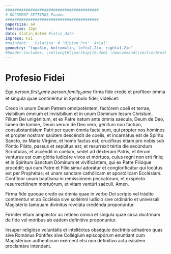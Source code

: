 ```yaml
---
#########################################
# DOCUMENT SETTINGS Pandoc
#########################################
papersize: a4
fontsize: 12pt
date: $latin_date$ #latin_date
impreso: F21
#mainfont:  'Palatino' # 'Minion Pro' 'Arial' 
geometry: "top=3in, bottom=1in, left=1.2in, right=1.2in"
#header-includes: \setlength{\parskip}{0.3em} \newcommand{\sectionbreak}{\clearpage}
---
```


# Profesio Fidei

Ego $person.first_name$ $person.family_name$ firma fide credo et profíteor ómnia et síngula quae continéntur in Symbolo fídei, vidélicet:

Credo in unum Deum Patrem omnipoténtem, factórem coeli et terrae, visibilium ómnium et invisibílium et in unum Dóminum Iesum Christum, Fílium Dei unigénitum, et ex Patre natum ante ómnia saécula, Deum de Deo, lumen de lúmine, Deum verum de Deo vero, génitum non factum, consubstantiálem Patri per quem ómnia facta sunt, qui propter nos hómines et propter nostram salútem descéndit de coelis, et incarnátus est de Spíritu Sancto, ex María Vírgine, et homo factus est; crucifixus etiam pro nobis sub Póntio Piláto, passus et sepúltus est; et resurréxit tértia die secúndum Scriptúras, et ascéndit in coelum, sedet ad déxteram Patris, et íterum venturus est cum glória iudicáre vivos et mórtuos, cuius regni non erit finis; et in Spíritum Sanctum Dóminum et vivificántem, qui ex Patre Filióque procédit; qui cum Patre et Fílio simul adorátur et conglorificátur qui locútus est per Prophétas; et unam sanctam cathólicam et apostólicam Ecclésiam. Confíteor unum baptísma in remissiónem peccatórum, et exspécto resurrectiónem mortuórum, et vitam ventúri saéculi. Amen.

Firma fide quoque credo ea ómnia quae in verbo Dei scripto vel trádito continentur et ab Ecclésia sive sollémni iudício sive ordinário et universáli Magistério tamquam divínitus reveláta credénda proponúntur.

Fírmiter etiam ampléctor ac retíneo ómnia et síngula quae circa doctrínam de fide vel móribus ab eádem definitíve proponuntur.

Insuper religióso voluntátis et intelléctus obséquio doctrínis adhaéreo quas sive Románus Póntifex sive Collégium episcopórum enuntiant cum Magistérium authenticum exércent etsi non definitívo actu eásdem proclamáre inténdant.

